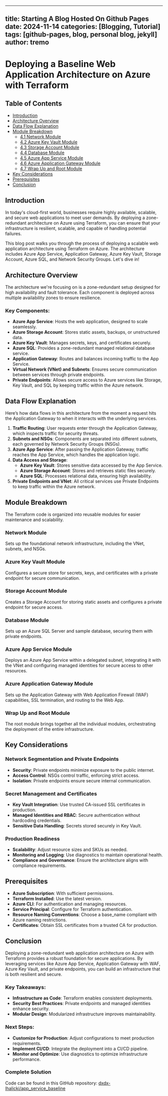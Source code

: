 
---
title: Starting A Blog Hosted On Github Pages
date: 2024-11-14
categories: [Blogging, Tutorial]
tags: [github-pages, blog, personal blog, jekyll]
author: tremo
---

# Deploying a Baseline Web Application Architecture on Azure with Terraform

## Table of Contents
- [Introduction](#introduction)
- [Architecture Overview](#architecture-overview)
- [Data Flow Explanation](#data-flow)
- [Module Breakdown](#module-breakdown)
  - [4.1 Network Module](#network-module)
  - [4.2 Azure Key Vault Module](#key-vault-module)
  - [4.3 Storage Account Module](#storage-account-module)
  - [4.4 Database Module](#database-module)
  - [4.5 Azure App Service Module](#app-service-module)
  - [4.6 Azure Application Gateway Module](#gateway-module)
  - [4.7 Wrap Up and Root Module](#root-module)
- [Key Considerations](#key-considerations)
- [Prerequisites](#prerequisites)
- [Conclusion](#conclusion)

## Introduction

In today's cloud-first world, businesses require highly available, scalable, and secure web applications to meet user demands. By deploying a zone-redundant architecture on Azure using Terraform, you can ensure that your infrastructure is resilient, scalable, and capable of handling potential failures.

This blog post walks you through the process of deploying a scalable web application architecture using Terraform on Azure. The architecture includes Azure App Service, Application Gateway, Azure Key Vault, Storage Account, Azure SQL, and Network Security Groups. Let's dive in!

## Architecture Overview

The architecture we're focusing on is a zone-redundant setup designed for high availability and fault tolerance. Each component is deployed across multiple availability zones to ensure resilience.

### Key Components:
- **Azure App Service**: Hosts the web application, designed to scale seamlessly.
- **Azure Storage Account**: Stores static assets, backups, or unstructured data.
- **Azure Key Vault**: Manages secrets, keys, and certificates securely.
- **Azure SQL**: Provides a zone-redundant managed relational database service.
- **Application Gateway**: Routes and balances incoming traffic to the App Service.
- **Virtual Network (VNet) and Subnets**: Ensures secure communication between services through private endpoints.
- **Private Endpoints**: Allows secure access to Azure services like Storage, Key Vault, and SQL by keeping traffic within the Azure network.

## Data Flow Explanation

Here’s how data flows in this architecture from the moment a request hits the Application Gateway to when it interacts with the underlying services.

1. **Traffic Routing**: User requests enter through the Application Gateway, which inspects traffic for security threats.
2. **Subnets and NSGs**: Components are separated into different subnets, each governed by Network Security Groups (NSGs).
3. **Azure App Service**: After passing the Application Gateway, traffic reaches the App Service, which handles the application logic.
4. **Data Access and Storage**:
   - **Azure Key Vault**: Stores sensitive data accessed by the App Service.
   - **Azure Storage Account**: Stores and retrieves static files securely.
   - **Azure SQL**: Processes relational data, ensuring high availability.
5. **Private Endpoints and VNet**: All critical services use Private Endpoints to keep traffic within the Azure network.

## Module Breakdown

The Terraform code is organized into reusable modules for easier maintenance and scalability.

### Network Module
Sets up the foundational network infrastructure, including the VNet, subnets, and NSGs.

### Azure Key Vault Module
Configures a secure store for secrets, keys, and certificates with a private endpoint for secure communication.

### Storage Account Module
Creates a Storage Account for storing static assets and configures a private endpoint for secure access.

### Database Module
Sets up an Azure SQL Server and sample database, securing them with private endpoints.

### Azure App Service Module
Deploys an Azure App Service within a delegated subnet, integrating it with the VNet and configuring managed identities for secure access to other resources.

### Azure Application Gateway Module
Sets up the Application Gateway with Web Application Firewall (WAF) capabilities, SSL termination, and routing to the Web App.

### Wrap Up and Root Module
The root module brings together all the individual modules, orchestrating the deployment of the entire infrastructure.

## Key Considerations

### Network Segmentation and Private Endpoints
- **Security**: Private endpoints minimize exposure to the public internet.
- **Access Control**: NSGs control traffic, enforcing strict access.
- **Isolation**: Private endpoints ensure secure internal communication.

### Secret Management and Certificates
- **Key Vault Integration**: Use trusted CA-issued SSL certificates in production.
- **Managed Identities and RBAC**: Secure authentication without hardcoding credentials.
- **Sensitive Data Handling**: Secrets stored securely in Key Vault.

### Production Readiness
- **Scalability**: Adjust resource sizes and SKUs as needed.
- **Monitoring and Logging**: Use diagnostics to maintain operational health.
- **Compliance and Governance**: Ensure the architecture aligns with compliance requirements.

## Prerequisites
- **Azure Subscription**: With sufficient permissions.
- **Terraform Installed**: Use the latest version.
- **Azure CLI**: For authentication and managing resources.
- **Service Principal**: Configure for Terraform authentication.
- **Resource Naming Conventions**: Choose a base_name compliant with Azure naming restrictions.
- **Certificates**: Obtain SSL certificates from a trusted CA for production.

## Conclusion

Deploying a zone-redundant web application architecture on Azure with Terraform provides a robust foundation for secure applications. By leveraging services like Azure App Service, Application Gateway with WAF, Azure Key Vault, and private endpoints, you can build an infrastructure that is both resilient and secure.

### Key Takeaways:
- **Infrastructure as Code**: Terraform enables consistent deployments.
- **Security Best Practices**: Private endpoints and managed identities enhance security.
- **Modular Design**: Modularized infrastructure improves maintainability.

### Next Steps:
- **Customize for Production**: Adjust configurations to meet production requirements.
- **Implement CI/CD**: Integrate the deployment into a CI/CD pipeline.
- **Monitor and Optimize**: Use diagnostics to optimize infrastructure performance.

### Complete Solution
Code can be found in this GitHub repository: [dxdx-lhalicki/app_service_baseline](https://github.com/dxdx-lhalicki/app_service_baseline)
